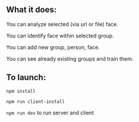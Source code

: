 ## What it does:
 You can analyze selected (via url or file) face. 
 
 You can identify face within selected group.

 You can add new group, person, face.

 You can see already existing groups and train them.

## To launch:

`npm install`

`npm run client-install`

`npm run dev` to run server and client